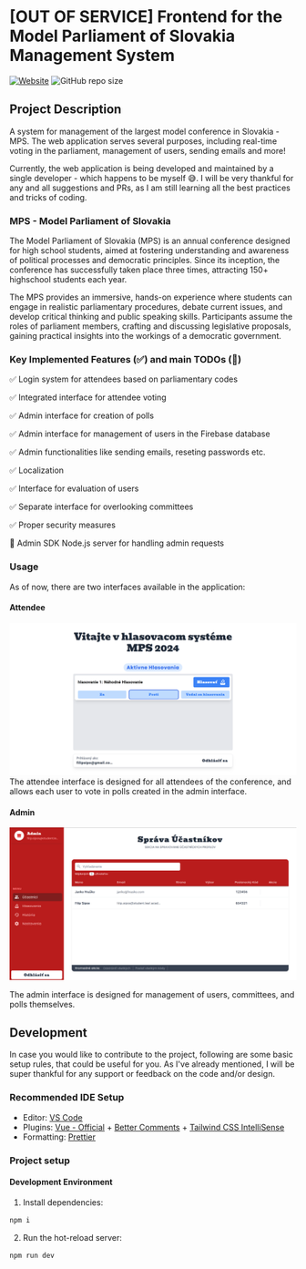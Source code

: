 # [OUT OF SERVICE] Frontend for the Model Parliament of Slovakia Management System

[![Website](https://img.shields.io/website?url=https%3A%2F%2Fmps-voting-system.web.app&style=flat)](https://mps-voting-system.web.app/)  ![GitHub repo size](https://img.shields.io/github/repo-size/filipcodes/mps-polling-fe?style=flat)

## Project Description

A system for management of the largest model conference in Slovakia - MPS. The web application serves several purposes, including real-time voting in the parliament, management of users, sending emails and more!

Currently, the web application is being developed and maintained by a single developer - which happens to be myself 😅. I will be very thankful for any and all suggestions and PRs, as I am still learning all the best practices and tricks of coding.

### MPS - Model Parliament of Slovakia

The Model Parliament of Slovakia (MPS) is an annual conference designed for high school students, aimed at fostering understanding and awareness of political processes and democratic principles. Since its inception, the conference has successfully taken place three times, attracting 150+ highschool students each year.

The MPS provides an immersive, hands-on experience where students can engage in realistic parliamentary procedures, debate current issues, and develop critical thinking and public speaking skills. Participants assume the roles of parliament members, crafting and discussing legislative proposals, gaining practical insights into the workings of a democratic government.

### Key Implemented Features (✅) and main TODOs (🔲)

✅ Login system for attendees based on parliamentary codes

✅ Integrated interface for attendee voting

✅ Admin interface for creation of polls

✅ Admin interface for management of users in the Firebase database

✅ Admin functionalities like sending emails, reseting passwords etc.

✅ Localization

✅ Interface for evaluation of users

✅ Separate interface for overlooking committees

✅ Proper security measures

🔲 Admin SDK Node.js server for handling admin requests

### Usage

As of now, there are two interfaces available in the application:

#### Attendee

![Attendee interface of the MPS voting system](docs/userInterface.png)
The attendee interface is designed for all attendees of the conference, and allows each user to vote in polls created in the admin interface.

#### Admin

![Admin interface of the MPS voting system](docs/adminInterface.png)

The admin interface is designed for management of users, committees, and polls themselves.

## Development

In case you would like to contribute to the project, following are some basic setup rules, that could be useful for you. As I've already mentioned, I will be super thankful for any support or feedback on the code and/or design.

### Recommended IDE Setup

- Editor: [VS Code](https://code.visualstudio.com/)
- Plugins: [Vue - Official](https://marketplace.visualstudio.com/items?itemName=Vue.volar) + [Better Comments](https://marketplace.visualstudio.com/items?itemName=aaron-bond.better-comments) + [Tailwind CSS IntelliSense](https://marketplace.visualstudio.com/items?itemName=bradlc.vscode-tailwindcss)
- Formatting: [Prettier](https://marketplace.visualstudio.com/items?itemName=esbenp.prettier-vscode)

### Project setup

#### Development Environment

1. Install dependencies:

```cmd
npm i
```

2. Run the hot-reload server:

```cmd
npm run dev
```
